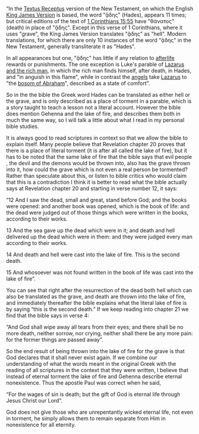 “In the [Textus Receptus](https://en.m.wikipedia.org/wiki/Textus_Receptus "en.m.wikipedia.org") version of the New Testament, on which the English [King James Version](https://en.m.wikipedia.org/wiki/King_James_Version "en.m.wikipedia.org") is based, the word "ᾅδης" (Hades), appears 11 times; but critical editions of the text of [1 Corinthians 15:55](http://bible.oremus.org/?passage=1%20Corinthians%2015%3A55%E2%80%9315%3A55&version=nrsv "bible.oremus.org") have "θάνατος" (death) in place of "ᾅδης". Except in this verse of 1 Corinthians, where it uses "grave", the King James Version translates "ᾅδης" as "hell". Modern translations, for which there are only 10 instances of the word "ᾅδης" in the New Testament, generally transliterate it as "Hades".

In all appearances but one, "ᾅδης" has little if any relation to [afterlife](https://en.m.wikipedia.org/wiki/Afterlife "en.m.wikipedia.org") rewards or punishments. The one exception is Luke's parable of [Lazarus and the rich man](https://en.m.wikipedia.org/wiki/Lazarus_and_Dives "en.m.wikipedia.org"), in which the rich man finds himself, after death, in Hades, and "in anguish in this flame", while in contrast the [angels](https://en.m.wikipedia.org/wiki/Angel "en.m.wikipedia.org") take [Lazarus](https://en.m.wikipedia.org/wiki/Rich_man_and_Lazarus "en.m.wikipedia.org") to "the [bosom of Abraham](https://en.m.wikipedia.org/wiki/Bosom_of_Abraham "en.m.wikipedia.org")", described as a state of comfort”.

So in the the bible the Greek word Hades can be translated as either hell or the grave, and is only described as a place of torment in a parable, which is a story taught to teach a lesson not a literal account. However the bible does mention Gehenna and the lake of fire, and describes them both in much the same way, so I will talk a little about what I read in my personal bible studies.

It is always good to read scriptures in context so that we allow the bible to explain itself. Many people believe that Revelation chapter 20 proves that there is a place of literal torment (it is after all called the lake of fire), but it has to be noted that the same lake of fire that the bible says that evil people , the devil and the demons would be thrown into, also has the grave thrown into it, how could the grave which is not even a real person be tormented? Rather than speculate about this, or listen to bible critics who would claim that this is a contradiction I think it is better to read what the bible actually says at Revelation chapter 20 and starting in verse number 12, it says:

“12 And I saw the dead, small and great, stand before God; and the books were opened: and another book was opened, which is the book of life: and the dead were judged out of those things which were written in the books, according to their works.

13 And the sea gave up the dead which were in it; and death and hell delivered up the dead which were in them: and they were judged every man according to their works.

14 And death and hell were cast into the lake of fire. This is the second death.

15 And whosoever was not found written in the book of life was cast into the lake of fire”.

You can see that right after the resurrection of the dead both hell which can also be translated as the grave, and death are thrown into the lake of fire, and immediately thereafter the bible explains what the literal lake of fire is by saying “this is the second death.” If we keep reading into chapter 21 we find that the bible says in verse 4:

“And God shall wipe away all tears from their eyes; and there shall be no more death, neither sorrow, nor crying, neither shall there be any more pain: for the former things are passed away”.

So the end result of being thrown into the lake of fire for the grave is that God declares that it shall never exist again. If we combine our understanding of what the words meant in the original Greek with the reading of all scriptures in the context that they were written, I believe that instead of eternal torment the lake of fire and Gehenna describe eternal nonexistence. Thus the apostle Paul was correct when he said,

“For the wages of sin is death; but the gift of God is eternal life through Jesus Christ our Lord”.

God does not give those who are unrepentantly wicked eternal life, not even in torment, he simply allows them to remain separate from Him in nonexistence for all eternity.